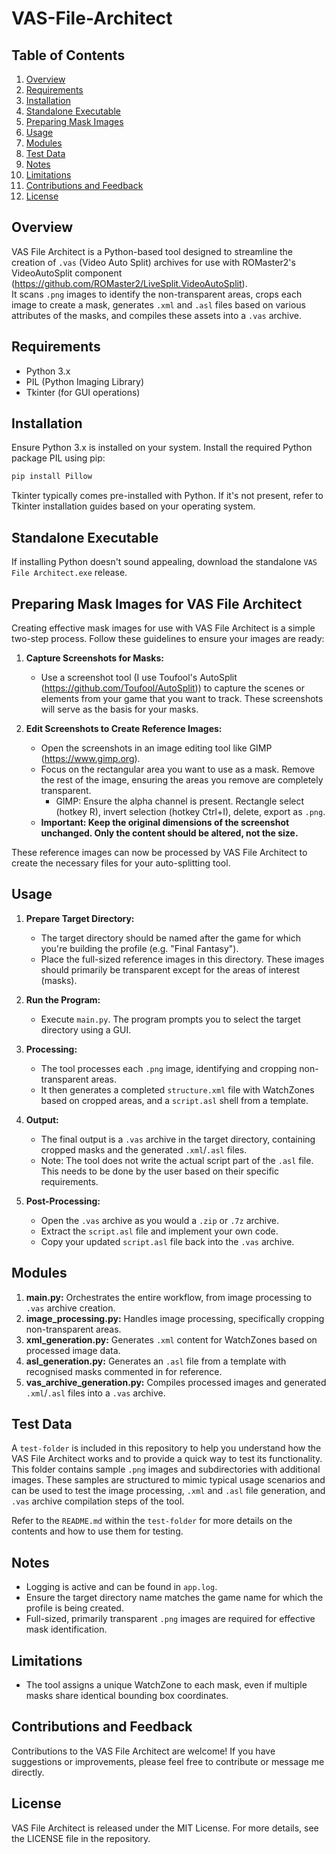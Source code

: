 # VAS-File-Architect

## Table of Contents
1. [Overview](#overview)
2. [Requirements](#requirements)
3. [Installation](#installation)
4. [Standalone Executable](#standalone-executable)
5. [Preparing Mask Images](#preparing-mask-images-for-vas-file-architect)
6. [Usage](#usage)
7. [Modules](#modules)
8. [Test Data](#test-data)
9. [Notes](#notes)
10. [Limitations](#limitations)
11. [Contributions and Feedback](#contributions-and-feedback)
12. [License](#license)

## Overview
VAS File Architect is a Python-based tool designed to streamline the creation of `.vas` (Video Auto Split) archives for use with ROMaster2's VideoAutoSplit component (https://github.com/ROMaster2/LiveSplit.VideoAutoSplit).  
It scans `.png` images to identify the non-transparent areas, crops each image to create a mask, generates `.xml` and `.asl` files based on various attributes of the masks, and compiles these assets into a `.vas` archive.

## Requirements
- Python 3.x
- PIL (Python Imaging Library)
- Tkinter (for GUI operations)

## Installation
Ensure Python 3.x is installed on your system. Install the required Python package PIL using pip:

```bash
pip install Pillow
```

Tkinter typically comes pre-installed with Python. If it's not present, refer to Tkinter installation guides based on your operating system.

## Standalone Executable
If installing Python doesn't sound appealing, download the standalone `VAS File Architect.exe` release.

## Preparing Mask Images for VAS File Architect
Creating effective mask images for use with VAS File Architect is a simple two-step process. Follow these guidelines to ensure your images are ready:
1. **Capture Screenshots for Masks:**
   - Use a screenshot tool (I use Toufool's AutoSplit (https://github.com/Toufool/AutoSplit)) to capture the scenes or elements from your game that you want to track. These screenshots will serve as the basis for your masks.

2. **Edit Screenshots to Create Reference Images:**
   - Open the screenshots in an image editing tool like GIMP (https://www.gimp.org).
   - Focus on the rectangular area you want to use as a mask. Remove the rest of the image, ensuring the areas you remove are completely transparent.
      - GIMP: Ensure the alpha channel is present. Rectangle select (hotkey R), invert selection (hotkey Ctrl+I), delete, export as `.png`.
   - **Important: Keep the original dimensions of the screenshot unchanged. Only the content should be altered, not the size.**

These reference images can now be processed by VAS File Architect to create the necessary files for your auto-splitting tool.

## Usage
1. **Prepare Target Directory:**
   - The target directory should be named after the game for which you're building the profile (e.g. "Final Fantasy").
   - Place the full-sized reference images in this directory. These images should primarily be transparent except for the areas of interest (masks).

2. **Run the Program:**
   - Execute `main.py`. The program prompts you to select the target directory using a GUI.

3. **Processing:**
   - The tool processes each `.png` image, identifying and cropping non-transparent areas.
   - It then generates a completed `structure.xml` file with WatchZones based on cropped areas, and a `script.asl` shell from a template.

4. **Output:**
   - The final output is a `.vas` archive in the target directory, containing cropped masks and the generated `.xml`/`.asl` files.
   - Note: The tool does not write the actual script part of the `.asl` file. This needs to be done by the user based on their specific requirements.

5. **Post-Processing:**
   - Open the `.vas` archive as you would a `.zip` or `.7z` archive.
   - Extract the `script.asl` file and implement your own code.
   - Copy your updated `script.asl` file back into the `.vas` archive.

## Modules
1. **main.py:** Orchestrates the entire workflow, from image processing to `.vas` archive creation.
2. **image_processing.py:** Handles image processing, specifically cropping non-transparent areas.
3. **xml_generation.py:** Generates `.xml` content for WatchZones based on processed image data.
4. **asl_generation.py:** Generates an `.asl` file from a template with recognised masks commented in for reference.
5. **vas_archive_generation.py:** Compiles processed images and generated `.xml`/`.asl` files into a `.vas` archive.

## Test Data
A `test-folder` is included in this repository to help you understand how the VAS File Architect works and to provide a quick way to test its functionality. This folder contains sample `.png` images and subdirectories with additional images. These samples are structured to mimic typical usage scenarios and can be used to test the image processing, `.xml` and `.asl` file generation, and `.vas` archive compilation steps of the tool.

Refer to the `README.md` within the `test-folder` for more details on the contents and how to use them for testing.

## Notes
- Logging is active and can be found in `app.log`.
- Ensure the target directory name matches the game name for which the profile is being created.
- Full-sized, primarily transparent `.png` images are required for effective mask identification.

## Limitations
- The tool assigns a unique WatchZone to each mask, even if multiple masks share identical bounding box coordinates.

## Contributions and Feedback
Contributions to the VAS File Architect are welcome! If you have suggestions or improvements, please feel free to contribute or message me directly.

## License
VAS File Architect is released under the MIT License. For more details, see the LICENSE file in the repository.